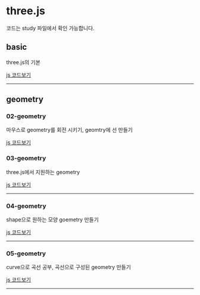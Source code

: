 # three.js

코드는 study 파일에서 확인 가능합니다.

## basic

three.js의 기본

[js 코드보기](https://github.com/kimminse3380/ms_three.js/blob/master/study/01-basic.js)

****


## geometry
### 02-geometry

마우스로 geometry를 회전 시키기, geomtry에 선 만들기

[js 코드보기](https://github.com/kimminse3380/ms_three.js/blob/master/study/02-geometry.js)

### 03-geometry

three.js에서 지원하는 geometry

[js 코드보기](https://github.com/kimminse3380/ms_three.js/blob/master/study/03-geometry.js)

****

### 04-geometry

shape으로 원하는 모양 goemetry 만들기

[js 코드보기](https://github.com/kimminse3380/ms_three.js/blob/master/study/04-geometry.js)

****

### 05-geometry

curve으로 곡선 공부, 곡선으로 구성된 geometry 만들기

[js 코드보기](https://github.com/kimminse3380/ms_three.js/blob/master/study/05-geometry.js)

****